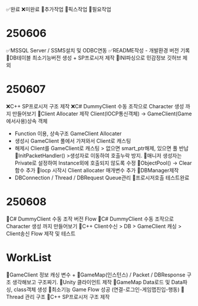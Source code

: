 ✅완료
❌미완료
🔁추가작업
📌픽스작업
🚧필요작업
# 250606
✅MSSQL Server / SSMS설치 및 ODBC연동
✅README작성 - 개발환경 버전 기록
🔁DB테이블 최소기능버전 생성  + SP프로시저 제작
🔁INI파싱으로 민감정보 깃허브 제외

# 250607
❌C++ SP프로시저 구조 제작
❌C# DummyClient 수동 조작으로 Character 생성 까지 만들어보기
🔁Client Allocater 제작 Client(IOCP통신객체) -> GameClient(Game에서사용)상속 객체
* Function 이용, 상속구조 GameClient Allocater
* 생성시 GameClient 풀에서 가져와서 Client로 캐스팅
* 해제시 Client를 GameClient로 캐스팅 > 없으면 smart_ptr해제, 있으면 풀 반납
🔁InitPacketHandler() >생성자로 이동하여 호출누락 방지. 
🔁매니저 생성자는 Private로 설정하여 Instance외에 호출되지 않도록 수정
🔁ObjectPool() -> Clear함수 추가
🔁Iocp 시작시 Client allocater 매개변수 추가
🔁DBManager제작
* DBConnection / Thread / DBRequest Queue관리 
🔁프로시저호출 테스트완료

# 250608
📌C# DummyClient 수동 조작 버전 Flow
📌C# DummyClient 수동 조작으로 Character 생성 까지 만들어보기
📌C++ Client수신 > DB > GameClient 캐싱 > Client송신 Flow 제작 및 테스트


# WorkList
📝GameClient 정보 캐싱 변수 +
📝GameMap(인스턴스) / Packet / DBResponse 구조 생각해보고 구조짜기.
📝Unity 클라이언트 제작
📝GameMap Data로드 및 Data파싱, class객체 생성
📝최소기능 Game Flow 성공 (연결-로그인-게임맵진입-행동)
📝Thread 관리 구조 
📝C++ SP프로시저 구조 제작